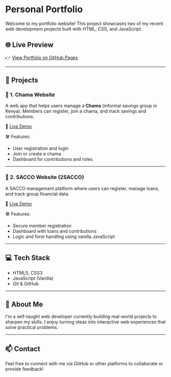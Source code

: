 # Personal Portfolio

Welcome to my portfolio website! This project showcases two of my recent web development projects built with HTML, CSS, and JavaScript.

## 🌐 Live Preview
👉 [View Portfolio on GitHub Pages](https://AnyiraRodney.github.io/your-repo-name)

---

## 📁 Projects

### 🔹 1. Chama Website
A web app that helps users manage a **Chama** (informal savings group in Kenya). Members can register, join a chama, and track savings and contributions.

🔗 [Live Demo](./projects/chama/index.html)

🛠️ Features:
- User registration and login
- Join or create a chama
- Dashboard for contributions and roles

---

### 🔹 2. SACCO Website (2SACCO)
A SACCO management platform where users can register, manage loans, and track group financial data.

🔗 [Live Demo](./projects/2SACCO/index.html)

🛠️ Features:
- Secure member registration
- Dashboard with loans and contributions
- Logic and form handling using vanilla JavaScript

---

## 💻 Tech Stack
- HTML5, CSS3
- JavaScript (Vanilla)
- Git & GitHub

---

## 📌 About Me
I'm a self-taught web developer currently building real-world projects to sharpen my skills. I enjoy turning ideas into interactive web experiences that solve practical problems.

---

## 📫 Contact
Feel free to connect with me via GitHub or other platforms to collaborate or provide feedback!
